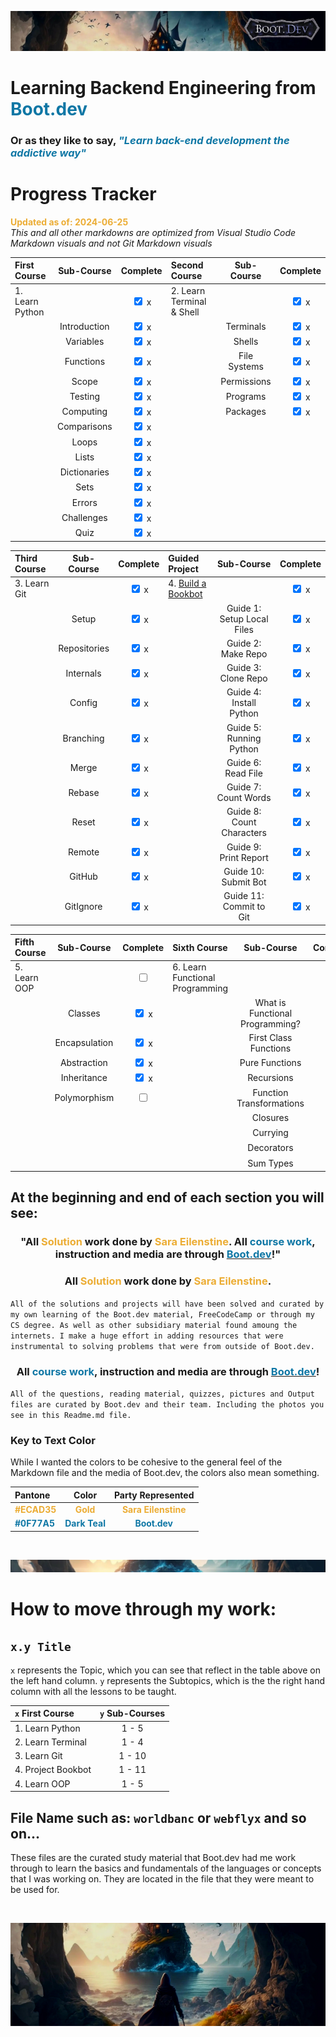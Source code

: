 ![alt text](img/image-3.png)

# Learning Backend Engineering from <span style="color:#0F77A5">**Boot.dev**</span>

### Or as they like to say,<span style="color:#0F77A5"> _**"Learn back-end development the addictive way"**_</span>

# Progress Tracker

<span style="color:#ECAD35">**Updated as of: 2024-06-25**</span><br>
_This and all other markdowns are optimized from Visual Studio Code Markdown visuals and not Git Markdown visuals_

| First Course    |  Sub-Course  |              Complete              | Second Course             |  Sub-Course  |              Complete              |
| :-------------- | :----------: | :--------------------------------: | :------------------------ | :----------: | :--------------------------------: |
| 1. Learn Python |              | <input type="checkbox" checked/> x | 2. Learn Terminal & Shell |              | <input type="checkbox" checked/> x |
|                 | Introduction | <input type="checkbox" checked/> x |                           |  Terminals   | <input type="checkbox" checked/> x |
|                 |  Variables   | <input type="checkbox" checked/> x |                           |    Shells    | <input type="checkbox" checked/> x |
|                 |  Functions   | <input type="checkbox" checked/> x |                           | File Systems | <input type="checkbox" checked/> x |
|                 |    Scope     | <input type="checkbox" checked/> x |                           | Permissions  | <input type="checkbox" checked/> x |
|                 |   Testing    | <input type="checkbox" checked/> x |                           |   Programs   | <input type="checkbox" checked/> x |
|                 |  Computing   | <input type="checkbox" checked/> x |                           |   Packages   | <input type="checkbox" checked/> x |
|                 | Comparisons  | <input type="checkbox" checked/> x |                           |              |                                    |
|                 |    Loops     | <input type="checkbox" checked/> x |                           |              |                                    |
|                 |    Lists     | <input type="checkbox" checked/> x |                           |              |                                    |
|                 | Dictionaries | <input type="checkbox" checked/> x |                           |              |                                    |
|                 |     Sets     | <input type="checkbox" checked/> x |                           |              |                                    |
|                 |    Errors    | <input type="checkbox" checked/> x |                           |              |                                    |
|                 |  Challenges  | <input type="checkbox" checked/> x |                           |              |                                    |
|                 |     Quiz     | <input type="checkbox" checked/> x |                           |              |                                    |

| Third Course |  Sub-Course  |              Complete              | Guided Project                                                       |         Sub-Course         |              Complete              |
| :----------- | :----------: | :--------------------------------: | :------------------------------------------------------------------- | :------------------------: | :--------------------------------: |
| 3. Learn Git |              | <input type="checkbox" checked/> x | 4. <a href="https://github.com/cattelia/bookbot">Build a Bookbot</a> |                            | <input type="checkbox" checked/> x |
|              |    Setup     | <input type="checkbox" checked/> x |                                                                      | Guide 1: Setup Local Files | <input type="checkbox" checked/> x |
|              | Repositories | <input type="checkbox" checked/> x |                                                                      |     Guide 2: Make Repo     | <input type="checkbox" checked/> x |
|              |  Internals   | <input type="checkbox" checked/> x |                                                                      |    Guide 3: Clone Repo     | <input type="checkbox" checked/> x |
|              |    Config    | <input type="checkbox" checked/> x |                                                                      |  Guide 4: Install Python   | <input type="checkbox" checked/> x |
|              |  Branching   | <input type="checkbox" checked/> x |                                                                      |  Guide 5: Running Python   | <input type="checkbox" checked/> x |
|              |    Merge     | <input type="checkbox" checked/> x |                                                                      |     Guide 6: Read File     | <input type="checkbox" checked/> x |
|              |    Rebase    | <input type="checkbox" checked/> x |                                                                      |    Guide 7: Count Words    | <input type="checkbox" checked/> x |
|              |    Reset     | <input type="checkbox" checked/> x |                                                                      | Guide 8: Count Characters  | <input type="checkbox" checked/> x |
|              |    Remote    | <input type="checkbox" checked/> x |                                                                      |   Guide 9: Print Report    | <input type="checkbox" checked/> x |
|              |    GitHub    | <input type="checkbox" checked/> x |                                                                      |    Guide 10: Submit Bot    | <input type="checkbox" checked/> x |
|              |  GitIgnore   | <input type="checkbox" checked/> x |                                                                      |  Guide 11: Commit to Git   | <input type="checkbox" checked/> x |

| Fifth Course |  Sub-Course   |              Complete              | Sixth Course                    |           Sub-Course            |              Complete              |
| :----------- | :-----------: | :--------------------------------: | :------------------------------ | :-----------------------------: | :--------------------------------: |
| 5. Learn OOP |               | <input type="checkbox" unchecked/> | 6. Learn Functional Programming |                                 | <input type="checkbox" unchecked/> |
|              |    Classes    | <input type="checkbox" checked/> x |                                 | What is Functional Programming? | <input type="checkbox" unchecked/> |
|              | Encapsulation | <input type="checkbox" checked/> x |                                 |      First Class Functions      | <input type="checkbox" unchecked/> |
|              |  Abstraction  | <input type="checkbox" checked/> x |                                 |         Pure Functions          | <input type="checkbox" unchecked/> |
|              |  Inheritance  | <input type="checkbox" checked/> x |                                 |           Recursions            | <input type="checkbox" unchecked/> |
|              | Polymorphism  | <input type="checkbox" unchecked/> |                                 |    Function Transformations     | <input type="checkbox" unchecked/> |
|              |               |                                    |                                 |            Closures             | <input type="checkbox" unchecked/> |
|              |               |                                    |                                 |            Currying             | <input type="checkbox" unchecked/> |
|              |               |                                    |                                 |           Decorators            | <input type="checkbox" unchecked/> |
|              |               |                                    |                                 |            Sum Types            | <input type="checkbox" unchecked/> |

## At the beginning and end of each section you will see:

### <div align="center"> "All <span style="color:#ECAD35">Solution</span> work done by <span style="color:#ECAD35">Sara Eilenstine</span>. All <span style="color:#0F77A5">**course work**</span>, instruction and media are through <a href="https://www.boot.dev/"><span style="color:#0F77A5">**Boot.dev**</span></a>!"</div>

### <div align="center"> All <span style="color:#ECAD35">Solution</span> work done by <span style="color:#ECAD35">Sara Eilenstine</span>.

`All of the solutions and projects will have been solved and curated by my own learning of the Boot.dev material, FreeCodeCamp or through my CS degree. As well as other subsidiary material found amoung the internets. I make a huge effort in adding resources that were instrumental to solving problems that were from outside of Boot.dev.`

### <div align="center"> All <span style="color:#0F77A5">**course work**</span>, instruction and media are through <a href="https://www.boot.dev/"><span style="color:#0F77A5">**Boot.dev**</span></a>!</div>

`All of the questions, reading material, quizzes, pictures and Output files are curated by Boot.dev and their team. Including the photos you see in this Readme.md file.`

### **Key to Text Color**

While I wanted the colors to be cohesive to the general feel of the Markdown file and the media of Boot.dev, the colors also mean something.

| Pantone                                        |                      Color                       |                   Party Represented                    |
| :--------------------------------------------- | :----------------------------------------------: | :----------------------------------------------------: |
| <span style="color:#ECAD35">**#ECAD35**</span> |   <span style="color:#ECAD35">**Gold**</span>    | <span style="color:#ECAD35">**Sara Eilenstine**</span> |
| <span style="color:#0F77A5">**#0F77A5**</span> | <span style="color:#0F77A5">**Dark Teal**</span> |    <span style="color:#0F77A5">**Boot.dev**</span>     |

<br>

![alt text](img/image-6.png)

# How to move through my work:

## `x.y Title` <br>

`x` represents the Topic, which you can see that reflect in the table above on the left hand column.
`y` represents the Subtopics, which is the the right hand column with all the lessons to be taught.

| `x` First Course   | `y` Sub-Courses |
| :----------------- | :-------------: |
| 1. Learn Python    |      1 - 5      |
| 2. Learn Terminal  |      1 - 4      |
| 3. Learn Git       |     1 - 10      |
| 4. Project Bookbot |     1 - 11      |
| 4. Learn OOP       |      1 - 5      |

## File Name such as: `worldbanc` or `webflyx` and so on...

These files are the curated study material that Boot.dev had me work through to learn the basics and fundamentals of the languages or concepts that I was working on. They are located in the file that they were meant to be used for.

<br>

![alt text](img/image-4.png)
